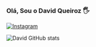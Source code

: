 ### Olá, Sou o David Queiroz 🖐

[![Instagram](https://img.shields.io/badge/Instagram-E4405F?style=for-the-badge&logo=instagram&logoColor=white)](https://instagram.com/davidhenrique_queiroz)

![David GitHub stats](https://github-readme-stats.vercel.app/api?username=dhqdev&show_icons=true&theme=dracula)

